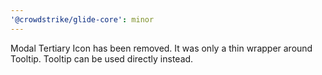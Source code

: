 ```yaml
---
'@crowdstrike/glide-core': minor
---
```


Modal Tertiary Icon has been removed.
It was only a thin wrapper around Tooltip.
Tooltip can be used directly instead.
